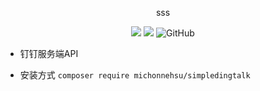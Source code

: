 <p align="center">sss</p>
<p align="center">
<img src="https://img.shields.io/badge/PHP-7.3+-green" />
<img src="https://img.shields.io/badge/release-1.0.0-orange" />
<img alt="GitHub" src="https://img.shields.io/github/license/MichonneHsu/simple-dingtalk">
</p>

* 钉钉服务端API

* 安装方式
`composer require michonnehsu/simpledingtalk`